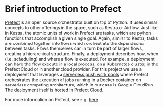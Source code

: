 
# Brief introduction to Prefect

[Prefect](https://www.prefect.io/) is an open source orchestrator built on top of Python. It uses similar concepts to other offerings in the space, such as Kestra or Airflow. Just like in Kestra, the atomic units of work in Prefect are tasks, which are python functions that accomplish a given single goal. Again, similar to Kestra, tasks are combined together into flows which orchestrate the dependecies between tasks. Flows themselves can in turn be part of larger flows, creating a hierarchical structure. Finally, a deployment describes how, when (i.e. scheduling) and where a flow is executed. For example, a deployment can have the flow execute in a local process, on a Kubernetes cluster, in the Prefect Cloud or in another cloud provider. For this project we use a deployment that leverages a  [serverless push work pools](https://docs.prefect.io/v3/deploy/infrastructure-examples/serverless)  where Prefect orchestrates the execution of jobs running in a Docker container on serverless computing architecture, which in our case is Google CloudRun. The deployment itself is hosted in Prefect Cloud.

For more information on Prefect, see e.g. [here](https://orion-docs.prefect.io/latest/tutorial/)